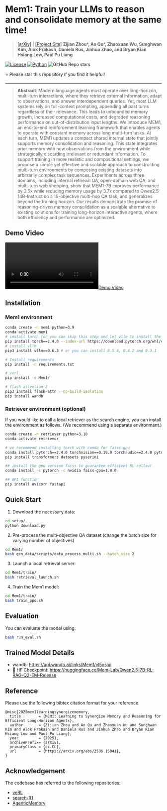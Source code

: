 # Mem1: Train your LLMs to reason and consolidate memory at the same time!
> [[arXiv]](https://arxiv.org/abs/2506.15841) | [[Project Site]](https://mit-mi.github.io/mem1-site/)
> **Zijian Zhou^, Ao Qu^, Zhaoxuan Wu, Sunghwan Kim, Alok Prakash, Daniela Rus, Jinhua Zhao, and Bryan Kian Hsiang Low, Paul Pu Liang**

[![License](https://img.shields.io/badge/license-MIT-blue.svg)](./LICENSE)
[![Python](https://img.shields.io/badge/python-3.9%2B-blue)](https://www.python.org/)
![GitHub Repo stars](https://img.shields.io/github/stars/MIT-MI/MEM1)

⭐️ Please star this repository if you find it helpful!

---

> **Abstract**: Modern language agents must operate over long-horizon, multi-turn interactions, where they retrieve external information, adapt to observations, and answer interdependent queries. Yet, most LLM systems rely on full-context prompting, appending all past turns regardless of their relevance. This leads to unbounded memory growth, increased computational costs, and degraded reasoning performance on out-of-distribution input lengths. We introduce MEM1, an end-to-end reinforcement learning framework that enables agents to operate with constant memory across long multi-turn tasks. At each turn, MEM1 updates a compact shared internal state that jointly supports memory consolidation and reasoning. This state integrates prior memory with new observations from the environment while strategically discarding irrelevant or redundant information. To support training in more realistic and compositional settings, we propose a simple yet effective and scalable approach to constructing multi-turn environments by composing existing datasets into arbitrarily complex task sequences. Experiments across three domains, including internal retrieval QA, open-domain web QA, and multi-turn web shopping, show that MEM1-7B improves performance by 3.5x while reducing memory usage by 3.7x compared to Qwen2.5-14B-Instruct on a 16-objective multi-hop QA task, and generalizes beyond the training horizon. Our results demonstrate the promise of reasoning-driven memory consolidation as a scalable alternative to existing solutions for training long-horizon interactive agents, where both efficiency and performance are optimized.

## Demo Video

[![Demo Video](assets/mem1_vid.mp4)](assets/mem1_vid.mp4)

## Installation

### Mem1 environment
```bash
conda create -n mem1 python=3.9
conda activate mem1
# install torch [or you can skip this step and let vllm to install the correct version for you]
pip install torch==2.4.0 --index-url https://download.pytorch.org/whl/cu121
# install vllm
pip3 install vllm==0.6.3 # or you can install 0.5.4, 0.4.2 and 0.3.1

# Install requirements
pip install -r requirements.txt

# verl
pip install -e Mem1/

# flash attention 2
pip3 install flash-attn --no-build-isolation
pip install wandb
```

### Retriever environment (optional)
If you would like to call a local retriever as the search engine, you can install the environment as follows. (We recommend using a separate environment.)
```bash
conda create -n retriever python=3.10
conda activate retriever

# we recommend installing torch with conda for faiss-gpu
conda install pytorch==2.4.0 torchvision==0.19.0 torchaudio==2.4.0 pytorch-cuda=12.1 -c pytorch -c nvidia
pip install transformers datasets pyserini

## install the gpu version faiss to guarantee efficient RL rollout
conda install -c pytorch -c nvidia faiss-gpu=1.8.0

## API function
pip install uvicorn fastapi
```

## Quick Start

1. Download the necessary data:
```bash
cd setup/
python download.py
```

2. Pre-process the multi-objective QA dataset (change the batch size for varying number of objectives)
```bash
cd Mem1/
bash gen_data/scripts/data_process_multi.sh --batch_size 2
```

3. Launch a local retrieval server:
```bash
cd Mem1/train/
bash retrieval_launch.sh
```

4. Train the Mem1 model:
```bash
cd Mem1/train/
bash train_ppo.sh
```

## Evaluation
You can evaluate the model using:
```bash
bash run_eval.sh
```

## Trained Model Details

- wandb: https://api.wandb.ai/links/Mem1/vl5osiui
- 🤗 HF Checkpoint: https://huggingface.co/Mem-Lab/Qwen2.5-7B-RL-RAG-Q2-EM-Release

## Reference

Please use the following bibtex citation format for your reference.

```
@misc{2025mem1learningsynergizememory,
  title        = {MEM1: Learning to Synergize Memory and Reasoning for Efficient Long-Horizon Agents},
  author       = {Zijian Zhou and Ao Qu and Zhaoxuan Wu and Sunghwan Kim and Alok Prakash and Daniela Rus and Jinhua Zhao and Bryan Kian Hsiang Low and Paul Pu Liang},
  year         = {2025},
  archivePrefix= {arXiv},
  primaryClass = {cs.CL},
  url          = {https://arxiv.org/abs/2506.15841},
}
```

## Acknowledgement

The codebase has referred to the following repositories:

- [veRL](https://github.com/volcengine/verl/tree/main)
- [search-R1](https://github.com/PeterGriffinJin/Search-R1/tree/main)
- [AgenticMemory](https://github.com/WujiangXu/AgenticMemory)
